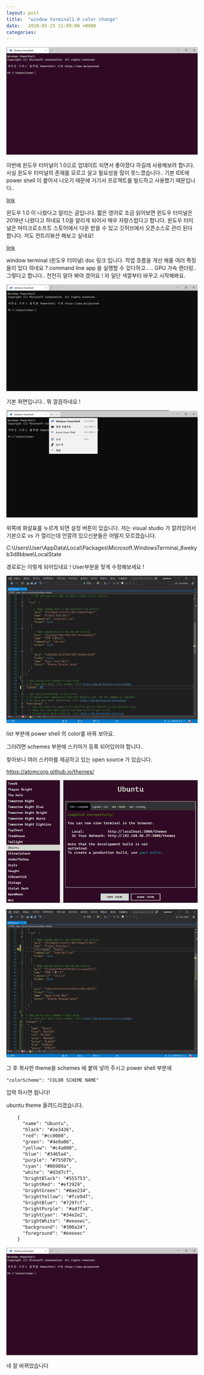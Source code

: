 ```yaml
---
layout: post
title:  "window terminal1.0 color change"
date:   2020-05-25 11:09:00 +0900
categories: 
---
```

![800x800](../assets/img/blog/windowterminal1.png "image1")

이번에 윈도우 터미널이 1.0으로 업데이트 되면서 좋아졌다 하길레 사용해보려 합니다.
사실 윈도우 터미널의 존재를 모르고 살고 필요성을 많이 못느꼈습니다..
기본 IDE에 power shell 이 붙어서 나오기 때문에 거기서 프로젝트를 빌드하고 사용했기 때문입니다..

[link](https://devblogs.microsoft.com/commandline/windows-terminal-1-0/)


윈도우 1.0 이 나왔다고 알리는 글입니다. 짧은 영어로 조금 읽어보면 윈도우 터미널은 2019년 나왔다고 하네요 1.0을 알리게 되어서 매우 자랑스럽다고 합니다. 윈도우 터미널은 마이크로소프트 스토어에서 다운 받을 수 있고 깃허브에서 오픈소스로 관리 된다 합니다. 저도 컨트리뷰션 해보고 싶네요! 

[link](https://learn.microsoft.com/ko-kr/windows/terminal/)


window terminal (윈도우 터미널) doc 링크 입니다. 
작업 흐름을 개선 해줄 여러 특징 들이 있다 하네요 ? command line app 을 실행할 수 있다하고.. .. GPU 가속 랜더링..
그렇다고 합니다.. 천천히 알아 봐야 겠어요 !
자 일단 색깔부터 바꾸고 시작해봐요.

![800x800](../assets/img/blog/windowterminal2.png "image1")

 기본 화면입니다.. 뭐 깔끔하네요 !

![800x800](../assets/img/blog/windowterminal3.png "image1")

위쪽에 화살표를 누르게 되면 설정 버튼이 있습니다. 저는 visual studio 가 깔려있어서 기본으로 vs 가 열리는데 안깔려 있으신분들은 어떨지 모르겠습니다. 

C:\Users\User\AppData\Local\Packages\Microsoft.WindowsTerminal_8wekyb3d8bbwe\LocalState

경로로는 이렇게 되어있네요 !  User부분을 맞게 수정해보세요 !

![800x800](../assets/img/blog/windowterminal4.png "image1")

list 부분에 power shell 의 color를 바꿔 보아요.

 

그러려면 schemes 부분에 스키마가 등록 되어있어야 합니다. 

 

찾아보니 여러 스키마를 제공하고 있는 open source 가 있습니다. 

 

https://atomcorp.github.io/themes/

![800x800](../assets/img/blog/windowterminal5.png "image1")

![800x800](../assets/img/blog/windowterminal6.png "image1")


그 후 복사한 theme을 schemes 에 붙여 넣어 주시고 power shell 부분에 

 
```
"colorScheme": "COLOR SCHEME NAME"
```
 
 입력 하시면 됩니다!

 

ubuntu theme 올려드리겠습니다.

```
    {
      "name": "Ubuntu",
      "black": "#2e3436",
      "red": "#cc0000",
      "green": "#4e9a06",
      "yellow": "#c4a000",
      "blue": "#3465a4",
      "purple": "#75507b",
      "cyan": "#06989a",
      "white": "#d3d7cf",
      "brightBlack": "#555753",
      "brightRed": "#ef2929",
      "brightGreen": "#8ae234",
      "brightYellow": "#fce94f",
      "brightBlue": "#729fcf",
      "brightPurple": "#ad7fa8",
      "brightCyan": "#34e2e2",
      "brightWhite": "#eeeeec",
      "background": "#300a24",
      "foreground": "#eeeeec"
    }

```

![800x800](../assets/img/blog/windowterminal7.png "image1")

네 잘 바뀌었습니다